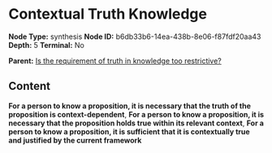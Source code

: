 # Contextual Truth Knowledge

**Node Type:** synthesis
**Node ID:** b6db33b6-14ea-438b-8e06-f87fdf20aa43
**Depth:** 5
**Terminal:** No

**Parent:** [Is the requirement of truth in knowledge too restrictive?](is-the-requirement-of-truth-in-knowledge-too-restrictive-antithesis-d759ee48-3411-489a-a176-f9d73cbf47eb.md)

## Content

**For a person to know a proposition, it is necessary that the truth of the proposition is context-dependent**, **For a person to know a proposition, it is necessary that the proposition holds true within its relevant context**, **For a person to know a proposition, it is sufficient that it is contextually true and justified by the current framework**
